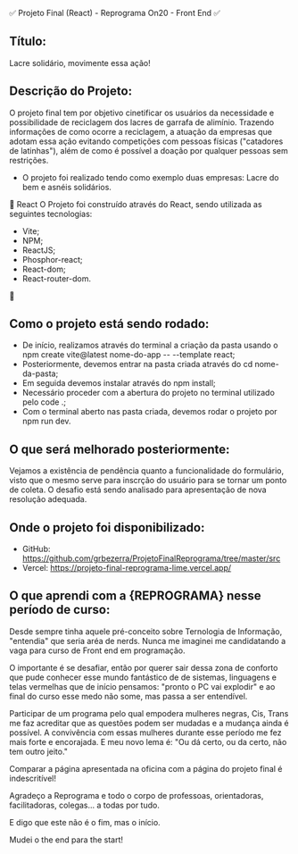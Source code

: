 ✅ Projeto Final (React) - Reprograma On20 - Front End ✅

## Título:

Lacre solidário, movimente essa ação!

## Descrição do Projeto:

O projeto final tem por objetivo cinetificar os usuários da necessidade e possibilidade de reciclagem dos lacres de garrafa de alimínio. Trazendo informações de como ocorre a reciclagem, a atuação da empresas que adotam essa ação evitando competições com pessoas físicas ("catadores de latinhas"), além de como é possível a doação por qualquer pessoas sem restrições.

- O projeto foi realizado tendo como exemplo duas empresas: Lacre do bem e asnéis solidários.

🔗 React
O Projeto foi construído através do React, sendo utilizada as seguintes tecnologias:

- Vite;
- NPM;
- ReactJS;
- Phosphor-react;
- React-dom;
- React-router-dom.

🚀

## Como o projeto está sendo rodado:

- De início, realizamos através do terminal a criação da pasta usando o npm create vite@latest nome-do-app -- --template react;
- Posteriormente, devemos entrar na pasta criada através do cd nome-da-pasta;
- Em seguida devemos instalar através do npm install;
- Necessário proceder com a abertura do projeto no terminal utilizado pelo code .;
- Com o terminal aberto nas pasta criada, devemos rodar o projeto por npm run dev.

## O que será melhorado posteriormente:

Vejamos a existência de pendência quanto a funcionalidade do formulário, visto que o mesmo serve para inscrção do usuário para se tornar um ponto de coleta. O desafio está sendo analisado para apresentação de nova resolução adequada.

## Onde o projeto foi disponibilizado:

- GitHub: https://github.com/grbezerra/ProjetoFinalReprograma/tree/master/src
- Vercel: https://projeto-final-reprograma-lime.vercel.app/

## O que aprendi com a {REPROGRAMA} nesse período de curso:

Desde sempre tinha aquele pré-conceito sobre Ternologia de Informação, "entendia" que seria aréa de nerds. Nunca me imaginei me candidatando a vaga para curso de Front end em programação.

O importante é se desafiar, então por querer sair dessa zona de conforto que pude conhecer esse mundo fantástico de de sistemas, linguagens e telas vermelhas que de início pensamos: "pronto o PC vai explodir" e ao final do curso esse medo não some, mas passa a ser entendível.

Participar de um programa pelo qual empodera mulheres negras, Cis, Trans me faz acreditar que as questões podem ser mudadas e a mudança ainda é possível. A convivência com essas mulheres durante esse período me fez mais forte e encorajada. E meu novo lema é: "Ou dá certo, ou da certo, não tem outro jeito."

Comparar a página apresentada na oficina com a página do projeto final é indescritível!

Agradeço a Reprograma e todo o corpo de professoas, orientadoras, facilitadoras, colegas... a todas por tudo.

E digo que este não é o fim, mas o início.

Mudei o the end para the start!
